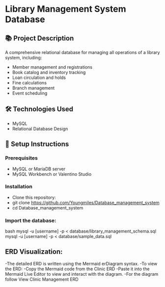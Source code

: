 # Library Management System Database

## 📚 Project Description

A comprehensive relational database for managing all operations of a library system, including:

- Member management and registrations
- Book catalog and inventory tracking
- Loan circulation and holds
- Fine calculations
- Branch management
- Event scheduling

## 🛠️ Technologies Used
- MySQL
- Relational Database Design

## 🚀 Setup Instructions

### Prerequisites

- MySQL or MariaDB server 
- MySQL Workbench or Valentino Studio

### Installation

- Clone this repository:
- git clone https://github.com/Youngmiles/Database_management_system
- cd Database_management_system

### Import the database:

bash
mysql -u [username] -p < database/library_management_schema.sql
mysql -u [username] -p < database/sample_data.sql

## ERD Visualization:

-The detailed ERD is written using the Mermaid erDiagram syntax.
-To view the ERD:
-Copy the Mermaid code from the Clinic ERD
-Paste it into the Mermaid Live Editor to view and interact with the diagram.
-For the diagram follow View Clinic Management ERD